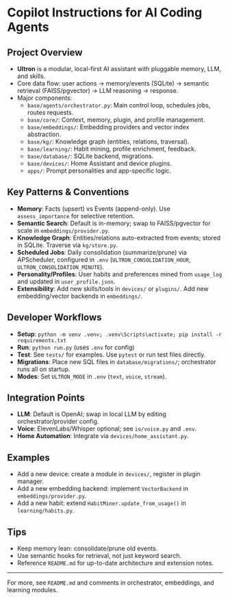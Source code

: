 # Copilot Instructions for AI Coding Agents

## Project Overview
- **Ultron** is a modular, local-first AI assistant with pluggable memory, LLM, and skills.
- Core data flow: user actions → memory/events (SQLite) → semantic retrieval (FAISS/pgvector) → LLM reasoning → response.
- Major components:
  - `base/agents/orchestrator.py`: Main control loop, schedules jobs, routes requests.
  - `base/core/`: Context, memory, plugin, and profile management.
  - `base/embeddings/`: Embedding providers and vector index abstraction.
  - `base/kg/`: Knowledge graph (entities, relations, traversal).
  - `base/learning/`: Habit mining, profile enrichment, feedback.
  - `base/database/`: SQLite backend, migrations.
  - `base/devices/`: Home Assistant and device plugins.
  - `apps/`: Prompt personalities and app-specific logic.

## Key Patterns & Conventions
- **Memory**: Facts (upsert) vs Events (append-only). Use `assess_importance` for selective retention.
- **Semantic Search**: Default is in-memory; swap to FAISS/pgvector for scale in `embeddings/provider.py`.
- **Knowledge Graph**: Entities/relations auto-extracted from events; stored in SQLite. Traverse via `kg/store.py`.
- **Scheduled Jobs**: Daily consolidation (summarize/prune) via APScheduler, configured in `.env` (`ULTRON_CONSOLIDATION_HOUR`, `ULTRON_CONSOLIDATION_MINUTE`).
- **Personality/Profiles**: User habits and preferences mined from `usage_log` and updated in `user_profile.json`.
- **Extensibility**: Add new skills/tools in `devices/` or `plugins/`. Add new embedding/vector backends in `embeddings/`.

## Developer Workflows
- **Setup**: `python -m venv .venv; .venv\Scripts\activate; pip install -r requirements.txt`
- **Run**: `python run.py` (uses `.env` for config)
- **Test**: See `tests/` for examples. Use `pytest` or run test files directly.
- **Migrations**: Place new SQL files in `database/migrations/`; orchestrator runs all on startup.
- **Modes**: Set `ULTRON_MODE` in `.env` (`text`, `voice`, `stream`).

## Integration Points
- **LLM**: Default is OpenAI; swap in local LLM by editing orchestrator/provider config.
- **Voice**: ElevenLabs/Whisper optional; see `io/voice.py` and `.env`.
- **Home Automation**: Integrate via `devices/home_assistant.py`.

## Examples
- Add a new device: create a module in `devices/`, register in plugin manager.
- Add a new embedding backend: implement `VectorBackend` in `embeddings/provider.py`.
- Add a new habit: extend `HabitMiner.update_from_usage()` in `learning/habits.py`.

## Tips
- Keep memory lean: consolidate/prune old events.
- Use semantic hooks for retrieval, not just keyword search.
- Reference `README.md` for up-to-date architecture and extension notes.

---

For more, see `README.md` and comments in orchestrator, embeddings, and learning modules.
